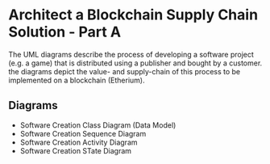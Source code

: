 # Architect a Blockchain Supply Chain Solution - Part A

The UML diagrams describe the process of developing a software project (e.g. a game) that is distributed using a publisher and bought by a customer. the diagrams depict the value- and supply-chain of this process to be implemented on a blockchain (Etherium).

## Diagrams

- Software Creation Class Diagram (Data Model)
- Software Creation Sequence Diagram
- Software Creation Activity Diagram
- Software Creation STate Diagram